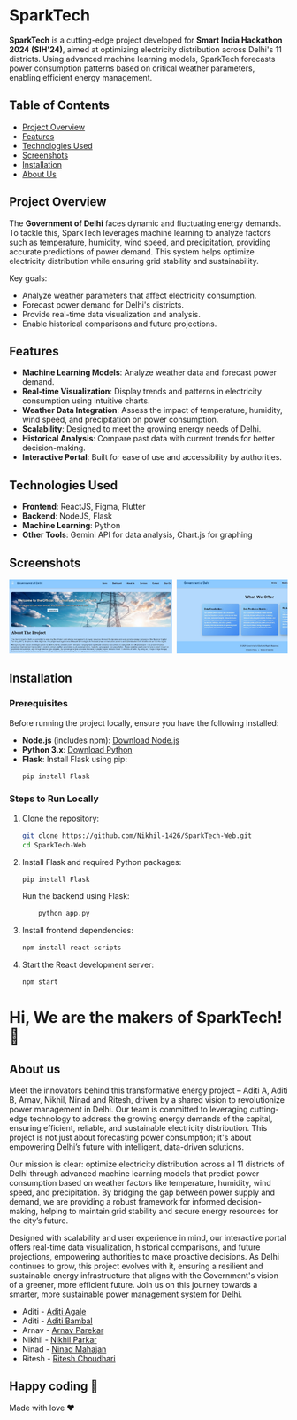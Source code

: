 # SparkTech

**SparkTech** is a cutting-edge project developed for **Smart India Hackathon 2024 (SIH'24)**, aimed at optimizing electricity distribution across Delhi's 11 districts. Using advanced machine learning models, SparkTech forecasts power consumption patterns based on critical weather parameters, enabling efficient energy management.

## Table of Contents
- [Project Overview](#project-overview)
- [Features](#features)
- [Technologies Used](#technologies-used)
- [Screenshots](#screenshots)
- [Installation](#installation)
- [About Us](#about-us)

## Project Overview

The **Government of Delhi** faces dynamic and fluctuating energy demands. To tackle this, SparkTech leverages machine learning to analyze factors such as temperature, humidity, wind speed, and precipitation, providing accurate predictions of power demand. This system helps optimize electricity distribution while ensuring grid stability and sustainability.

Key goals:
- Analyze weather parameters that affect electricity consumption.
- Forecast power demand for Delhi's districts.
- Provide real-time data visualization and analysis.
- Enable historical comparisons and future projections.

## Features

- **Machine Learning Models**: Analyze weather data and forecast power demand.
- **Real-time Visualization**: Display trends and patterns in electricity consumption using intuitive charts.
- **Weather Data Integration**: Assess the impact of temperature, humidity, wind speed, and precipitation on power consumption.
- **Scalability**: Designed to meet the growing energy needs of Delhi.
- **Historical Analysis**: Compare past data with current trends for better decision-making.
- **Interactive Portal**: Built for ease of use and accessibility by authorities.

## Technologies Used

- **Frontend**: ReactJS, Figma, Flutter
- **Backend**: NodeJS, Flask
- **Machine Learning**: Python
- **Other Tools**: Gemini API for data analysis, Chart.js for graphing

## Screenshots
<pre>
<img src = "https://github.com/Nikhil-1426/SparkTech-Web/blob/main/static/LandingPage.jpg?raw=true" width = "295"> <img src = "https://github.com/Nikhil-1426/SparkTech-Web/blob/main/static/Services.jpg?raw=true" width = "300"> <img src = "https://github.com/Nikhil-1426/SparkTech-Web/blob/main/static/Graph1.jpg?raw=true" width = "295"> <img src = "https://github.com/Nikhil-1426/SparkTech-Web/blob/main/static/Graph2.jpg?raw=true" width = "310">
</pre>

## Installation

### Prerequisites
Before running the project locally, ensure you have the following installed:

- **Node.js** (includes npm): [Download Node.js](https://nodejs.org/)
- **Python 3.x**: [Download Python](https://www.python.org/)
- **Flask**: Install Flask using pip:
  ```bash
  pip install Flask
  ```

### Steps to Run Locally

1. Clone the repository:
    ```bash
    git clone https://github.com/Nikhil-1426/SparkTech-Web.git
    cd SparkTech-Web
    ```

2. Install Flask and required Python packages:
    ```bash
    pip install Flask
    ```
    Run the backend using Flask:
    ```bash
        python app.py
    ```

3. Install frontend dependencies:
    ```bash
    npm install react-scripts
    ```

4. Start the React development server:
    ```bash
    npm start
    ```

# Hi, We are the makers of SparkTech! 👋

## About us

Meet the innovators behind this transformative energy project – Aditi A, Aditi B, Arnav, Nikhil, Ninad and Ritesh, driven by a shared vision to revolutionize power management in Delhi. Our team is committed to leveraging cutting-edge technology to address the growing energy demands of the capital, ensuring efficient, reliable, and sustainable electricity distribution. This project is not just about forecasting power consumption; it's about empowering Delhi’s future with intelligent, data-driven solutions.

Our mission is clear: optimize electricity distribution across all 11 districts of Delhi through advanced machine learning models that predict power consumption based on weather factors like temperature, humidity, wind speed, and precipitation. By bridging the gap between power supply and demand, we are providing a robust framework for informed decision-making, helping to maintain grid stability and secure energy resources for the city’s future.

Designed with scalability and user experience in mind, our interactive portal offers real-time data visualization, historical comparisons, and future projections, empowering authorities to make proactive decisions. As Delhi continues to grow, this project evolves with it, ensuring a resilient and sustainable energy infrastructure that aligns with the Government's vision of a greener, more efficient future. Join us on this journey towards a smarter, more sustainable power management system for Delhi.

- Aditi - [Aditi Agale](https://www.linkedin.com/in/aditi-agale-981372289/)
- Aditi - [Aditi Bambal](https://www.linkedin.com/in/aditi-bambal-06640328b/)
- Arnav - [Arnav Parekar](https://linkedin.com/in/arnav-parekar-b55786287/)
- Nikhil - [Nikhil Parkar](https://www.linkedin.com/in/nikhil-parkar-49b600274/)
- Ninad - [Ninad Mahajan](https://www.linkedin.com/in/ninad-mahajan-014a0b28b/)
- Ritesh - [Ritesh Choudhari](https://www.linkedin.com/in/ritesh-chaudhari-b77120283/)


## Happy coding 💯

Made with love ❤️
